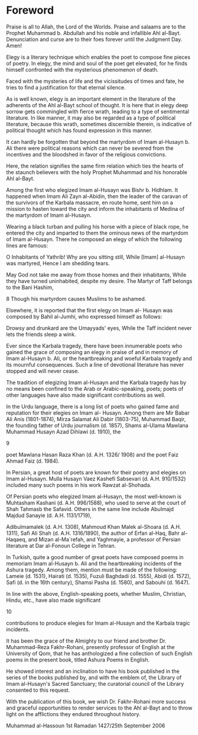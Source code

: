 Foreword
========

Praise is all to Allah, the Lord of the Worlds. Praise and salaams are
to the Prophet Muhammad b. Abdullah and his noble and infallible Ahl
al-Bayt. Denunciation and curse are to their foes forever until the
Judgment Day. Amen!

Elegy is a literary technique which enables the poet to compose fine
pieces of poetry. In elegy, the mind and soul of the poet get elevated,
for he finds himself confronted with the mysterious phenomenon of
death.

Faced with the mysteries of life and the vicissitudes of times and
fate, he tries to find a justification for that eternal silence.

As is well known, elegy is an important element in the literature of
the adherents of the Ahl al-Bayt school of thought. It is here that in
elegy deep sorrow gets commingled with fierce wrath, leading to a type
of sentimental literature. In like manner, it may also be regarded as a
type of political literature, because this wrath, sometimes discernible
therein, is indicative of political thought which has found expression
in this manner.

It can hardly be forgotten that beyond the martyrdom of Imam al-Husayn
b. Ali there were political reasons which can never be severed from the
incentives and the bloodshed in favor of the religious convictions.

Here, the relation signifies the same firm relation which ties the
hearts of the staunch believers with the holy Prophet Muhammad and his
honorable Ahl al-Bayt.

Among the first who elegized Imam al-Husayn was Bishr b. Hidhlam. It
happened when Imam Ali Zayn al-Abidin, then the leader of the caravan of
the survivors of the Karbala massacre, en route home, sent him on a
mission to hasten toward the city and inform the inhabitants of Medina
of the martyrdom of Imam al-Husayn.

Wearing a black turban and pulling his horse with a piece of black
rope, he entered the city and imparted to them the ominous news of the
martyrdom of Imam al-Husayn. There he composed an elegy of which the
following lines are famous:

O Inhabitants of Yathrib! Why are you sitting still, While [Imam]
al-Husayn was martyred, Hence I am shedding tears.

May God not take me away from those homes and their inhabitants, While
they have turned uninhabited, despite my desire. The Martyr of Taff
belongs to the Bani Hashim,

8 Though his martyrdom causes Muslims to be ashamed.

Elsewhere, it is reported that the first elegy on Imam al- Husayn was
composed by Bahil al-Jumhi, who expressed himself as follows:

Drowsy and drunkard are the Umayyads' eyes, While the Taff incident
never lets the friends sleep a wink.

Ever since the Karbala tragedy, there have been innumerable poets who
gained the grace of composing an elegy in praise of and in memory of
Imam al-Husayn b. Ali, or the heartbreaking and woeful Karbala tragedy
and its mournful consequences. Such a line of devotional literature has
never stopped and will never cease.

The tradition of elegizing Imam al-Husayn and the Karbala tragedy has
by no means been confined to the Arab or Arabic-speaking, poets; poets
of other languages have also made significant contributions as well.

In the Urdu language, there is a long list of poets who gained fame and
reputation for their elegies on Imam al- Husayn. Among them are Mir
Babar Ali Anis (1801-1874), Mirza Salamat Ali Dabir (1803-75), Muhammad
Baqir, the founding father of Urdu journalism (d. 1857), Shams al-Ulama
Mawlana Muhammad Husayn Azad Dihlawi (d. 1910), the

9

poet Mawlana Hasan Raza Khan (d. A.H. 1326/ 1908) and the poet Faiz
Ahmad Faiz (d. 1984).

In Persian, a great host of poets are known for their poetry and
elegies on Imam al-Husayn. Mulla Husayn Vaez Kashefi Sabsevari (d. A.H.
910/1532) included many such poems in his work Rawzat al-Shohada.

Of Persian poets who elegized Imam al-Husayn, the most well-known is
Muhtasham Kashani (d. A.H. 996/1588), who used to serve at the court of
Shah Tahmasb the Safavid. Others in the same line include Abulmajd
Majdud Sanayie (d. A.H. 1131/1719),

Adibulmamalek (d. A.H. 1308), Mahmoud Khan Malek al-Shoara (d. A.H.
1311), Safi Ali Shah (d. A.H. 1316/1890), the author of Erfan al-Haq,
Bahr al-Haqaeq, and Mizan al-Ma\`refah, and Yaghmayie, a professor of
Persian literature at Dar al-Fonoun College in Tehran.

In Turkish, quite a good number of great poets have composed poems in
memoriam Imam al-Husayn b. Ali and the heartbreaking incidents of the
Ashura tragedy. Among them, mention must be made of the following:
Lameie (d. 1531), Hairati (d. 1535), Fuzuli Baghdadi (d. 1555), Abidi
(d. 1572), Safi (d. in the 16th century), Shamsi Pasha (d. 1580), and
Sabouhi (d. 1647).

In line with the above, English-speaking poets, whether Muslim,
Christian, Hindu, etc., have also made significant

10

contributions to produce elegies for Imam al-Husayn and the Karbala
tragic incidents.

It has been the grace of the Almighty to our friend and brother Dr.
Muhammad-Reza Fakhr-Rohani, presently professor of English at the
University of Qom, that he has anthologized a fine collection of such
English poems in the present book, titled Ashura Poems in English.

He showed interest and an inclination to have his book published in the
series of the books published by, and with the emblem of, the Library of
Imam al-Husayn's Sacred Sanctuary; the curatorial council of the Library
consented to this request.

With the publication of this book, we wish Dr. Fakhr-Rohani more
success and graceful opportunities to render services to the Ahl al-Bayt
and to throw light on the afflictions they endured throughout history.


Muhammad al-Hassoun
1st Ramadan 1427/25th September 2006


